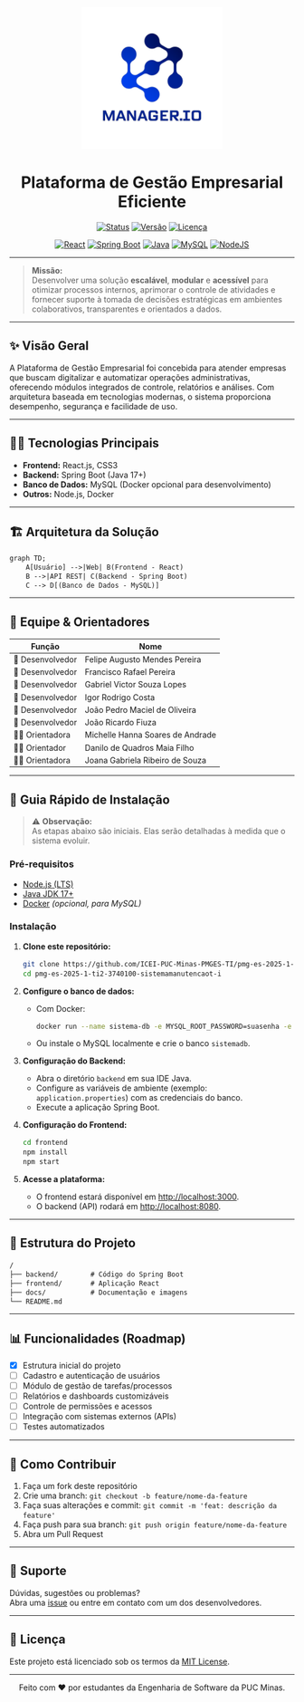 <div align="center">

<img src="docs/images/Logo%20Meneger.png" alt="Logo Manager.io" width="250">

# Plataforma de Gestão Empresarial Eficiente

[![Status](https://img.shields.io/badge/Status-Em_Desenvolvimento-blue?style=for-the-badge)]()
[![Versão](https://img.shields.io/badge/Versão-Alpha-orange?style=for-the-badge)]()
[![Licença](https://img.shields.io/badge/Licença-MIT-green?style=for-the-badge)]()

[![React](https://img.shields.io/badge/React-61DAFB?style=for-the-badge&logo=react&logoColor=black)]()
[![Spring Boot](https://img.shields.io/badge/Spring_Boot-6DB33F?style=for-the-badge&logo=spring&logoColor=white)]()
[![Java](https://img.shields.io/badge/Java-ED8B00?style=for-the-badge&logo=openjdk&logoColor=white)]()
[![MySQL](https://img.shields.io/badge/MySQL-4479A1?style=for-the-badge&logo=mysql&logoColor=white)]()
[![NodeJS](https://img.shields.io/badge/Node.js-339933?style=for-the-badge&logo=nodedotjs&logoColor=white)]()

</div>

---

> **Missão:**  
> Desenvolver uma solução **escalável**, **modular** e **acessível** para otimizar processos internos, aprimorar o controle de atividades e fornecer suporte à tomada de decisões estratégicas em ambientes colaborativos, transparentes e orientados a dados.

---

## ✨ Visão Geral

A Plataforma de Gestão Empresarial foi concebida para atender empresas que buscam digitalizar e automatizar operações administrativas, oferecendo módulos integrados de controle, relatórios e análises. Com arquitetura baseada em tecnologias modernas, o sistema proporciona desempenho, segurança e facilidade de uso.

---

## 👨‍💻 Tecnologias Principais

- **Frontend:** React.js, CSS3
- **Backend:** Spring Boot (Java 17+)
- **Banco de Dados:** MySQL (Docker opcional para desenvolvimento)
- **Outros:** Node.js, Docker

---

## 🏗️ Arquitetura da Solução

```mermaid
graph TD;
    A[Usuário] -->|Web| B(Frontend - React)
    B -->|API REST| C(Backend - Spring Boot)
    C --> D[(Banco de Dados - MySQL)]
```

---

## 👥 Equipe & Orientadores

| Função             | Nome                                   |
|--------------------|----------------------------------------|
| 🥑 Desenvolvedor   | Felipe Augusto Mendes Pereira          |
| 🥥 Desenvolvedor   | Francisco Rafael Pereira               |
| 🍍 Desenvolvedor   | Gabriel Victor Souza Lopes             |
| 🍉 Desenvolvedor   | Igor Rodrigo Costa                     |
| 🍓 Desenvolvedor   | João Pedro Maciel de Oliveira          |
| 🥝 Desenvolvedor   | João Ricardo Fiuza                     |
| 👩‍🏫 Orientadora   | Michelle Hanna Soares de Andrade       |
| 👨‍🏫 Orientador    | Danilo de Quadros Maia Filho           |
| 👩‍🏫 Orientadora   | Joana Gabriela Ribeiro de Souza        |

---

## 🚀 Guia Rápido de Instalação

> ⚠️ **Observação:**  
> As etapas abaixo são iniciais. Elas serão detalhadas à medida que o sistema evoluir.

### Pré-requisitos

- [Node.js (LTS)](https://nodejs.org/)
- [Java JDK 17+](https://www.oracle.com/java/technologies/downloads/)
- [Docker](https://www.docker.com/) *(opcional, para MySQL)*

### Instalação

1. **Clone este repositório:**
    ```bash
    git clone https://github.com/ICEI-PUC-Minas-PMGES-TI/pmg-es-2025-1-ti2-3740100-sistemamanutencaot-i.git
    cd pmg-es-2025-1-ti2-3740100-sistemamanutencaot-i
    ```

2. **Configure o banco de dados:**
    - Com Docker:
      ```bash
      docker run --name sistema-db -e MYSQL_ROOT_PASSWORD=suasenha -e MYSQL_DATABASE=sistemadb -p 3306:3306 -d mysql:8.0
      ```
    - Ou instale o MySQL localmente e crie o banco `sistemadb`.

3. **Configuração do Backend:**
    - Abra o diretório `backend` em sua IDE Java.
    - Configure as variáveis de ambiente (exemplo: `application.properties`) com as credenciais do banco.
    - Execute a aplicação Spring Boot.

4. **Configuração do Frontend:**
    ```bash
    cd frontend
    npm install
    npm start
    ```

5. **Acesse a plataforma:**
    - O frontend estará disponível em [http://localhost:3000](http://localhost:3000).
    - O backend (API) rodará em [http://localhost:8080](http://localhost:8080).

---

## 📂 Estrutura do Projeto

```
/
├── backend/        # Código do Spring Boot
├── frontend/       # Aplicação React
├── docs/           # Documentação e imagens
└── README.md
```

---

## 📊 Funcionalidades (Roadmap)

- [x] Estrutura inicial do projeto
- [ ] Cadastro e autenticação de usuários
- [ ] Módulo de gestão de tarefas/processos
- [ ] Relatórios e dashboards customizáveis
- [ ] Controle de permissões e acessos
- [ ] Integração com sistemas externos (APIs)
- [ ] Testes automatizados

---

## 🤝 Como Contribuir

1. Faça um fork deste repositório
2. Crie uma branch: `git checkout -b feature/nome-da-feature`
3. Faça suas alterações e commit: `git commit -m 'feat: descrição da feature'`
4. Faça push para sua branch: `git push origin feature/nome-da-feature`
5. Abra um Pull Request

---

## 💬 Suporte

Dúvidas, sugestões ou problemas?  
Abra uma [issue](https://github.com/ICEI-PUC-Minas-PMGES-TI/pmg-es-2025-1-ti2-3740100-sistemamanutencaot-i/issues) ou entre em contato com um dos desenvolvedores.

---

## 📝 Licença

Este projeto está licenciado sob os termos da [MIT License](LICENSE).

---

<div align="center">

Feito com ❤️ por estudantes da Engenharia de Software da PUC Minas.

</div>
